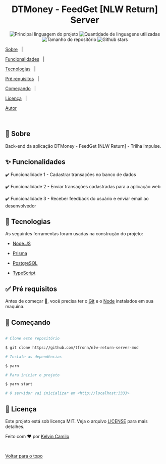 
<div  align="center"  id="top">

<!-- <img src="./.github/app.gif" alt="Server" /> -->

  

<!-- &#xa0; -->

  

<!-- <a href="https://server.netlify.com">Demo</a> -->

</div>

  

<h1  align="center">DTMoney - FeedGet [NLW Return] Server</h1>

  

<p  align="center">

<img  alt="Principal linguagem do projeto"  src="https://img.shields.io/github/languages/top/tfronn/nlw-return-server-mod?color=56BEB8">

  

<img  alt="Quantidade de linguagens utilizadas"  src="https://img.shields.io/github/languages/count/tfronn/nlw-return-server-mod?color=56BEB8">

  

<img  alt="Tamanho do repositório"  src="https://img.shields.io/github/repo-size/tfronn/nlw-return-server-mod?color=56BEB8">

  



  

<!-- <img alt="Github issues" src="https://img.shields.io/github/issues/tfronn/server?color=56BEB8" /> -->

  

<!-- <img alt="Github forks" src="https://img.shields.io/github/forks/tfronn/server?color=56BEB8" /> -->

  

 <img alt="Github stars" src="https://img.shields.io/github/stars/tfronn/nlw-return-server-mod?color=56BEB8" /> 

</p>

  

<!-- Status -->

  

<!-- <h4 align="center">

🚧 Server 🚀 Em construção... 🚧

</h4>

  

<hr> -->

  

<p  align="center">

<a  href="#dart-sobre">Sobre</a> &#xa0; | &#xa0;

<a  href="#sparkles-funcionalidades">Funcionalidades</a> &#xa0; | &#xa0;

<a  href="#rocket-tecnologias">Tecnologias</a> &#xa0; | &#xa0;

<a  href="#white_check_mark-pré-requisitos">Pré requisitos</a> &#xa0; | &#xa0;

<a  href="#checkered_flag-começando">Começando</a> &#xa0; | &#xa0;

<a  href="#memo-licença">Licença</a> &#xa0; | &#xa0;

<a  href="https://github.com/tfronn"  target="_blank">Autor</a>

</p>

  

<br>

  

## :dart: Sobre ##

  

Back-end da aplicação DTMoney - FeedGet [NLW Return] - Trilha Impulse.

  

## :sparkles: Funcionalidades ##

  

:heavy_check_mark: Funcionalidade 1 - Cadastrar transações no banco de dados

:heavy_check_mark: Funcionalidade 2 - Enviar transações cadastradas para a aplicação web

:heavy_check_mark: Funcionalidade 3 - Receber feedback do usuário e enviar email ao desenvolvedor

  

## :rocket: Tecnologias ##

  

As seguintes ferramentas foram usadas na construção do projeto:

  



- [Node.JS](https://nodejs.org/en/)

- [Prisma](https://www.prisma.io/)

- [PostgreSQL](https://www.postgresql.org/)

- [TypeScript](https://www.typescriptlang.org/)

  

## :white_check_mark: Pré requisitos ##

  

Antes de começar :checkered_flag:, você precisa ter o [Git](https://git-scm.com) e o [Node](https://nodejs.org/en/) instalados em sua maquina.

  

## :checkered_flag: Começando ##

  

```bash

# Clone este repositório

$ git clone https://github.com/tfronn/nlw-return-server-mod

# Instale as dependências

$ yarn

# Para iniciar o projeto

$ yarn start

# O servidor vai inicializar em <http://localhost:3333>

```

  

## :memo: Licença ##

  

Este projeto está sob licença MIT. Veja o arquivo [LICENSE](LICENSE.md) para mais detalhes.

  
  

Feito com :heart: por <a  href="https://github.com/tfronn"  target="_blank">Kelvin Camilo</a>

  

&#xa0;

  

<a  href="#top">Voltar para o topo</a>
